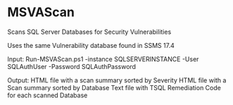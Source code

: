 # MSVAScan
Scans SQL Server Databases for Security Vulnerabilities

Uses the same Vulnerability database found in SSMS 17.4

Input:
Run-MSVAScan.ps1 -instance SQLSERVERINSTANCE -User SQLAuthUser -Password SQLAuthPassword

Output:
HTML file with a scan summary sorted by Severity
HTML file with a Scan summary sorted by Database
Text file with TSQL Remediation Code for each scanned Database
